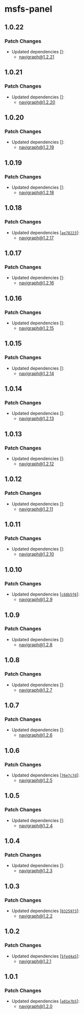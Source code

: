 # msfs-panel

## 1.0.22

### Patch Changes

- Updated dependencies []:
  - navigraph@1.2.21

## 1.0.21

### Patch Changes

- Updated dependencies []:
  - navigraph@1.2.20

## 1.0.20

### Patch Changes

- Updated dependencies []:
  - navigraph@1.2.19

## 1.0.19

### Patch Changes

- Updated dependencies []:
  - navigraph@1.2.18

## 1.0.18

### Patch Changes

- Updated dependencies [[`ae78223`](https://github.com/Navigraph/navigraph-js-sdk/commit/ae782238a109ba370711dcb66d896a7636fc7e3a)]:
  - navigraph@1.2.17

## 1.0.17

### Patch Changes

- Updated dependencies []:
  - navigraph@1.2.16

## 1.0.16

### Patch Changes

- Updated dependencies []:
  - navigraph@1.2.15

## 1.0.15

### Patch Changes

- Updated dependencies []:
  - navigraph@1.2.14

## 1.0.14

### Patch Changes

- Updated dependencies []:
  - navigraph@1.2.13

## 1.0.13

### Patch Changes

- Updated dependencies []:
  - navigraph@1.2.12

## 1.0.12

### Patch Changes

- Updated dependencies []:
  - navigraph@1.2.11

## 1.0.11

### Patch Changes

- Updated dependencies []:
  - navigraph@1.2.10

## 1.0.10

### Patch Changes

- Updated dependencies [[`c68b5f6`](https://github.com/Navigraph/navigraph-js-sdk/commit/c68b5f609d1026a31019c50a1edca81cca711af9)]:
  - navigraph@1.2.9

## 1.0.9

### Patch Changes

- Updated dependencies []:
  - navigraph@1.2.8

## 1.0.8

### Patch Changes

- Updated dependencies []:
  - navigraph@1.2.7

## 1.0.7

### Patch Changes

- Updated dependencies []:
  - navigraph@1.2.6

## 1.0.6

### Patch Changes

- Updated dependencies [[`76e7c7d`](https://github.com/Navigraph/navigraph-js-sdk/commit/76e7c7d91a6b19d6040dc5b87561e8ecde6a6af2)]:
  - navigraph@1.2.5

## 1.0.5

### Patch Changes

- Updated dependencies []:
  - navigraph@1.2.4

## 1.0.4

### Patch Changes

- Updated dependencies []:
  - navigraph@1.2.3

## 1.0.3

### Patch Changes

- Updated dependencies [[`0325973`](https://github.com/Navigraph/sdk/commit/03259735f5627a6a405d527dd3ed80f0a42311b1)]:
  - navigraph@1.2.2

## 1.0.2

### Patch Changes

- Updated dependencies [[`5fed4a5`](https://github.com/Navigraph/sdk/commit/5fed4a5cbd80ec9ee7eefc4a81320a44ecb79c12)]:
  - navigraph@1.2.1

## 1.0.1

### Patch Changes

- Updated dependencies [[`a01e7b5`](https://github.com/Navigraph/sdk/commit/a01e7b5d2df08a7eba74cb42b03929e1f500ba19)]:
  - navigraph@1.2.0
